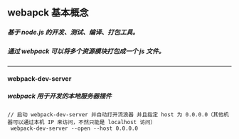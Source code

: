 ## webapck 基本概念
##### 基于 node.js 的开发、测试、编译、打包工具。
##### 通过 webpack 可以将多个资源模块打包成一个 js 文件。


---
#### webpack-dev-server
##### webpack 用于开发的本地服务器插件

```
// 启动 webpack-dev-server 并自动打开流浪器 并且指定 host 为 0.0.0.0（其他机器可以通过本机 IP 来访问，不然只能是 localhost 访问）
 webpack-dev-server --open --host 0.0.0.0     
```
